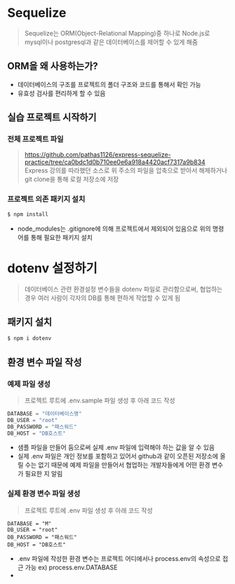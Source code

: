 # Sequelize

> Sequelize는 ORM(Object-Relational Mapping)중 하나로
> Node.js로 mysql이나 postgresql과 같은 데이터베이스를 제어할 수 있게 해줌

 ## ORM을 왜 사용하는가?

- 데이터베이스의 구조를 프로젝트의 폴더 구조와 코드를 통해서 확인 가능
- 유효성 검사를 편리하게 할 수 있음

## 실습 프로젝트 시작하기

### 전체 프로젝트 파일

> https://github.com/pathas1126/express-sequelize-practice/tree/ca0bdc1d0b710ee0e6a918a4420acf7317a9b834
> Express 강의를 따라했던 소스로 위 주소의 파일을 압축으로 받아서 해제하거나 git clone을 통해 로컬 저장소에 저장

### 프로젝트 의존 패키지 설치

```bash
$ npm install
```

- node_modules는 .gitignore에 의해 프로젝트에서 제외되어 있음으로 위의 명령어를 통해 필요한 패키지 설치

# dotenv 설정하기

> 데이터베이스 관련 환경설정 변수들을 dotenv 파일로 관리함으로써,
> 협업하는 경우 여러 사람이 각자의 DB를 통해 편하게 작업할 수 있게 됨

## 패키지 설치

```bash
$ npm i dotenv
```

## 환경 변수 파일 작성

### 예제 파일 생성

> 프로젝트 루트에 .env.sample 파일 생성 후 아래 코드 작성

```javascript
DATABASE = "데이터베이스명"
DB_USER = "root"
DB_PASSWORD = "패스워드"
DB_HOST = "DB호스트"
```

- 샘플 파일을 만들어 둠으로써 실제 .env 파일에 입력해야 하는 값을 알 수 있음
- 실제 .env 파일은 개인 정보를 포함하고 있어서 github과 같이 오픈된 저장소에 올릴 수는 없기 때문에 예제 파일을 만들어서 협업하는 개발자들에게 어떤 환경 변수가 필요한 지 알림

### 실제 환경 변수 파일 생성

> 프로젝트 루트에 .env 파일 생성 후 아래 코드 작성

```javas
DATABASE = "M"
DB_USER = "root"
DB_PASSWORD = "패스워드"
DB_HOST = "DB호스트"
```

- .env 파일에 작성한 환경 변수는 프로젝트 어디에서나 process.env의 속성으로 접근 가능
  ex) process.env.DATABASE
- 